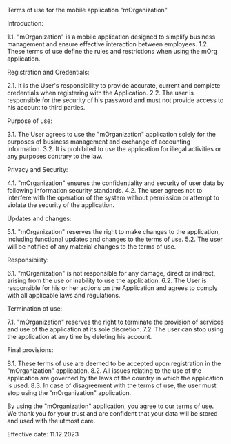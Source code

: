 Terms of use for the mobile application "mOrganization"

Introduction:

1.1. "mOrganization" is a mobile application designed to simplify business management and ensure effective interaction between employees.
1.2. These terms of use define the rules and restrictions when using the mOrg application.

Registration and Credentials:

2.1. It is the User's responsibility to provide accurate, current and complete credentials when registering with the Application.
2.2. The user is responsible for the security of his password and must not provide access to his account to third parties.

Purpose of use:

3.1. The User agrees to use the "mOrganization" application solely for the purposes of business management and exchange of accounting information.
3.2. It is prohibited to use the application for illegal activities or any purposes contrary to the law.

Privacy and Security:

4.1. "mOrganization" ensures the confidentiality and security of user data by following information security standards.
4.2. The user agrees not to interfere with the operation of the system without permission or attempt to violate the security of the application.

Updates and changes:

5.1. "mOrganization" reserves the right to make changes to the application, including functional updates and changes to the terms of use.
5.2. The user will be notified of any material changes to the terms of use.

Responsibility:

6.1. "mOrganization" is not responsible for any damage, direct or indirect, arising from the use or inability to use the application.
6.2. The User is responsible for his or her actions on the Application and agrees to comply with all applicable laws and regulations.

Termination of use:

7.1. "mOrganization" reserves the right to terminate the provision of services and use of the application at its sole discretion.
7.2. The user can stop using the application at any time by deleting his account.

Final provisions:

8.1. These terms of use are deemed to be accepted upon registration in the "mOrganization" application.
8.2. All issues relating to the use of the application are governed by the laws of the country in which the application is used.
8.3. In case of disagreement with the terms of use, the user must stop using the "mOrganization" application.


By using the "mOrganization" application, you agree to our terms of use. We thank you for your trust and are confident that your data will be stored and used with the utmost care.

Effective date: 11.12.2023
